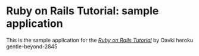 # Ruby on Rails Tutorial: sample application

This is the sample application for
the [*Ruby on Rails Tutorial*](http://railstutorial.org/)
by Oavki
heroku gentle-beyond-2845